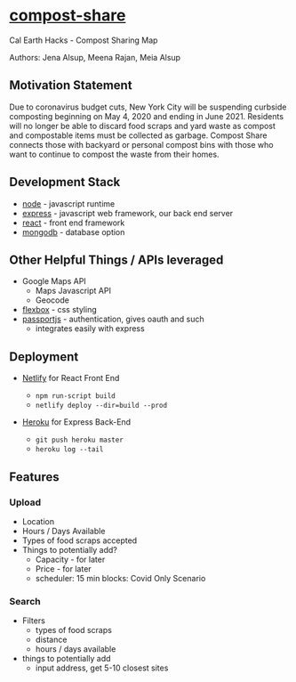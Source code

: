 # [compost-share](compost-share.netlify.app)
Cal Earth Hacks - Compost Sharing Map 


Authors: Jena Alsup, Meena Rajan, Meia Alsup


## Motivation Statement
Due to coronavirus budget cuts, New York City will be suspending curbside composting beginning on May 4, 2020 and ending in June 2021. Residents will no longer be able to discard food scraps and yard waste as compost and compostable items must be collected as garbage. Compost Share connects those with backyard or personal compost bins with those who want to continue to compost the waste from their homes.

## Development Stack
* [node](https://nodejs.org/en/) - javascript runtime
* [express](https://expressjs.com/) - javascript web framework, our back end server
* [react](https://reactjs.org/) - front end framework
* [mongodb](https://www.mongodb.com/) - database option

## Other Helpful Things / APIs leveraged
* Google Maps API
    * Maps Javascript API
    * Geocode
* [flexbox](https://css-tricks.com/snippets/css/a-guide-to-flexbox/) - css styling
* [passportjs](http://www.passportjs.org/) - authentication, gives oauth and such
    * integrates easily with express

## Deployment
* [Netlify](https://www.netlify/) for React Front End
    * `npm run-script build`
    * `netlify deploy --dir=build --prod`

* [Heroku](https://devcenter.heroku.com/articles/getting-started-with-nodejs?singlepage=true) for Express Back-End
    * `git push heroku master`
    * `heroku log --tail`


## Features

### Upload
* Location
* Hours / Days Available
* Types of food scraps accepted
* Things to potentially add?
    * Capacity - for later
    * Price - for later
    * scheduler: 15 min blocks: Covid Only Scenario

### Search
* Filters
    * types of food scraps
    * distance
    * hours / days available
* things to potentially add
    * input address, get 5-10 closest sites

